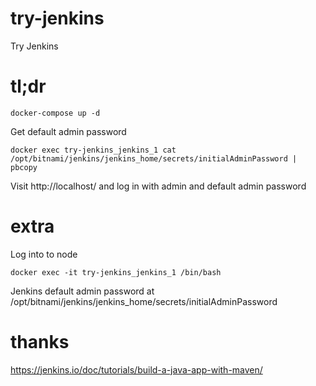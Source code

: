 # try-jenkins

Try Jenkins

# tl;dr

    docker-compose up -d

Get default admin password

    docker exec try-jenkins_jenkins_1 cat /opt/bitnami/jenkins/jenkins_home/secrets/initialAdminPassword | pbcopy

Visit http://localhost/ and log in with admin and default admin password
    
# extra
    
Log into to node
    
    docker exec -it try-jenkins_jenkins_1 /bin/bash 
        
Jenkins default admin password at /opt/bitnami/jenkins/jenkins_home/secrets/initialAdminPassword

# thanks

https://jenkins.io/doc/tutorials/build-a-java-app-with-maven/